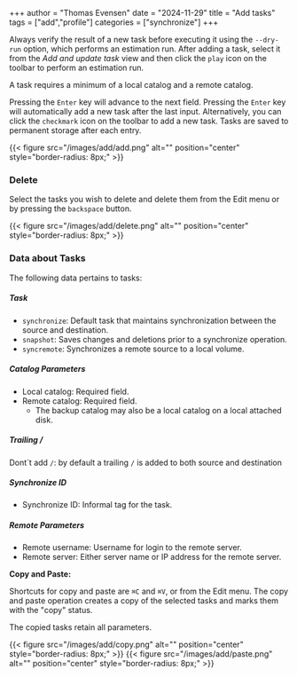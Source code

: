 +++
author = "Thomas Evensen"
date = "2024-11-29"
title =  "Add tasks"
tags = ["add","profile"]
categories = ["synchronize"]
+++

Always verify the result of a new task before executing it using the `--dry-run` option, which performs an estimation run.
After adding a task, select it from the *Add and update task* view and then click the `play` icon on the toolbar to perform an estimation run.

A task requires a minimum of a local catalog and a remote catalog.

Pressing the `Enter` key will advance to the next field. Pressing the `Enter` key will automatically add a new task after the last input. Alternatively, you can click the `checkmark` icon on the toolbar to add a new task. Tasks are saved to permanent storage after each entry.

{{< figure src="/images/add/add.png" alt="" position="center" style="border-radius: 8px;" >}}

### Delete

Select the tasks you wish to delete and delete them from the Edit menu or by pressing the `backspace` button.

{{< figure src="/images/add/delete.png" alt="" position="center" style="border-radius: 8px;" >}}

### Data about Tasks

The following data pertains to tasks:

##### Task

- `synchronize`: Default task that maintains synchronization between the source and destination.
- `snapshot`: Saves changes and deletions prior to a synchronize operation.
- `syncremote`: Synchronizes a remote source to a local volume.

##### Catalog Parameters

- Local catalog: Required field.
- Remote catalog: Required field.
  - The backup catalog may also be a local catalog on a local attached disk.

##### Trailing /

Dont´t add `/`: by default a trailing `/` is added to both source and destination

##### Synchronize ID

- Synchronize ID: Informal tag for the task.

##### Remote Parameters

- Remote username: Username for login to the remote server.
- Remote server: Either server name or IP address for the remote server.

**Copy and Paste:**

Shortcuts for copy and paste are `⌘C` and `⌘V`, or from the Edit menu. The copy and paste operation creates a copy of the selected tasks and marks them with the "copy" status.

The copied tasks retain all parameters.

{{< figure src="/images/add/copy.png" alt="" position="center" style="border-radius: 8px;" >}}
{{< figure src="/images/add/paste.png" alt="" position="center" style="border-radius: 8px;" >}}
